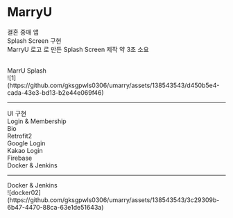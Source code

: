 # MarryU
결혼 중매 앱 <br>
Splash Screen 구현 <br>
MarryU 로고 로 만든 Splash Screen 제작 
약 3초 소요 
<br>
<br>
<div>MarrU Splash</div>
![1](https://github.com/gksgpwls0306/umarry/assets/138543543/d450b5e4-cada-43e3-bd13-b2e44e069f46)


<hr>
UI 구현 <br>
Login & Membership <br>
Bio <br>
Retrofit2 <br>
Google Login <br>
Kakao Login <br>
Firebase <br>
Docker & Jenkins


<hr>
Docker & Jenkins <br>
![docker02](https://github.com/gksgpwls0306/umarry/assets/138543543/3c29309b-6b47-4470-88ca-63e1de51643a)

